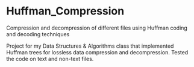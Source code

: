 # Huffman_Compression
Compression and decompression of different files using Huffman coding and decoding techniques

Project for my Data Structures & Algorithms class that implemented Huffman trees for lossless data compression and decompression. Tested the code on text and non-text files.
